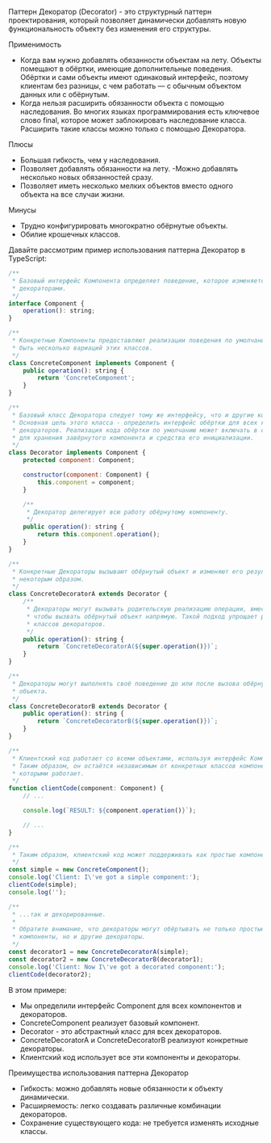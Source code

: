 Паттерн Декоратор (Decorator) - это структурный паттерн проектирования, который позволяет динамически добавлять новую функциональность объекту без изменения его структуры.

Применимость
- Когда вам нужно добавлять обязанности объектам на лету. Объекты помещают в обёртки, имеющие дополнительные поведения. Обёртки и сами объекты имеют одинаковый интерфейс, поэтому клиентам без разницы, с чем работать — с обычным объектом данных или с обёрнутым.
- Когда нельзя расширить обязанности объекта с помощью наследования. Во многих языках программирования есть ключевое слово final, которое может заблокировать наследование класса. Расширить такие классы можно только с помощью Декоратора.

Плюсы
- Большая гибкость, чем у наследования.
- Позволяет добавлять обязанности на лету.
-Можно добавлять несколько новых обязанностей сразу.
- Позволяет иметь несколько мелких объектов вместо одного объекта на все случаи жизни.

Минусы
- Трудно конфигурировать многократно обёрнутые объекты.
- Обилие крошечных классов.

Давайте рассмотрим пример использования паттерна Декоратор в TypeScript:
```javascript
/**
 * Базовый интерфейс Компонента определяет поведение, которое изменяется
 * декораторами.
 */
interface Component {
    operation(): string;
}

/**
 * Конкретные Компоненты предоставляют реализации поведения по умолчанию. Может
 * быть несколько вариаций этих классов.
 */
class ConcreteComponent implements Component {
    public operation(): string {
        return 'ConcreteComponent';
    }
}

/**
 * Базовый класс Декоратора следует тому же интерфейсу, что и другие компоненты.
 * Основная цель этого класса - определить интерфейс обёртки для всех конкретных
 * декораторов. Реализация кода обёртки по умолчанию может включать в себя поле
 * для хранения завёрнутого компонента и средства его инициализации.
 */
class Decorator implements Component {
    protected component: Component;

    constructor(component: Component) {
        this.component = component;
    }

    /**
     * Декоратор делегирует всю работу обёрнутому компоненту.
     */
    public operation(): string {
        return this.component.operation();
    }
}

/**
 * Конкретные Декораторы вызывают обёрнутый объект и изменяют его результат
 * некоторым образом.
 */
class ConcreteDecoratorA extends Decorator {
    /**
     * Декораторы могут вызывать родительскую реализацию операции, вместо того,
     * чтобы вызвать обёрнутый объект напрямую. Такой подход упрощает расширение
     * классов декораторов.
     */
    public operation(): string {
        return `ConcreteDecoratorA(${super.operation()})`;
    }
}

/**
 * Декораторы могут выполнять своё поведение до или после вызова обёрнутого
 * объекта.
 */
class ConcreteDecoratorB extends Decorator {
    public operation(): string {
        return `ConcreteDecoratorB(${super.operation()})`;
    }
}

/**
 * Клиентский код работает со всеми объектами, используя интерфейс Компонента.
 * Таким образом, он остаётся независимым от конкретных классов компонентов, с
 * которыми работает.
 */
function clientCode(component: Component) {
    // ...

    console.log(`RESULT: ${component.operation()}`);

    // ...
}

/**
 * Таким образом, клиентский код может поддерживать как простые компоненты...
 */
const simple = new ConcreteComponent();
console.log('Client: I\'ve got a simple component:');
clientCode(simple);
console.log('');

/**
 * ...так и декорированные.
 *
 * Обратите внимание, что декораторы могут обёртывать не только простые
 * компоненты, но и другие декораторы.
 */
const decorator1 = new ConcreteDecoratorA(simple);
const decorator2 = new ConcreteDecoratorB(decorator1);
console.log('Client: Now I\'ve got a decorated component:');
clientCode(decorator2);
```

В этом примере:
- Мы определили интерфейс Component для всех компонентов и декораторов.
- ConcreteComponent реализует базовый компонент.
- Decorator - это абстрактный класс для всех декораторов.
- ConcreteDecoratorA и ConcreteDecoratorB реализуют конкретные декораторы.
- Клиентский код использует все эти компоненты и декораторы.

Преимущества использования паттерна Декоратор
- Гибкость: можно добавлять новые обязанности к объекту динамически.
- Расширяемость: легко создавать различные комбинации декораторов.
- Сохранение существующего кода: не требуется изменять исходные классы.
